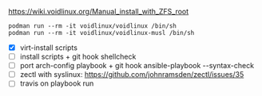 https://wiki.voidlinux.org/Manual_install_with_ZFS_root

```
podman run --rm -it voidlinux/voidlinux /bin/sh
podman run --rm -it voidlinux/voidlinux-musl /bin/sh
```

- [x] virt-install scripts
- [ ] install scripts + git hook shellcheck
- [ ] port arch-config playbook + git hook ansible-playbook --syntax-check
- [ ] zectl with syslinux: https://github.com/johnramsden/zectl/issues/35
- [ ] travis on playbook run
